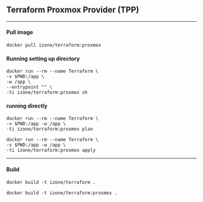 ## Terraform Proxmox Provider (TPP)
-----

#### Pull image
```
docker pull izone/terraform:proxmox
```
#### Running setting up directory
```
docker run --rm --name Terraform \
-v $PWD:/app \
-w /app \
--entrypoint "" \
-ti izone/terraform:proxmox sh
```
#### running directly
```
docker run --rm --name Terraform \
-v $PWD:/app -w /app \
-ti izone/terraform:proxmox plan
```
```
docker run --rm --name Terraform \
-v $PWD:/app -w /app \
-ti izone/terraform:proxmox apply
```

-----

#### Build
```
docker build -t izone/terraform .
```
```
docker build -t izone/terraform:proxmox .
```
